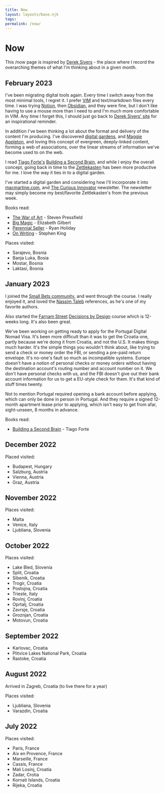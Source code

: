 ```yaml
---
title: Now
layout: layouts/base.njk
tags: 
permalink: /now/
---
```


# Now
This /now page is inspired by [Derek Sivers](https://nownownow.com/about) - the place where I record the overarching themes of what I'm thinking about in a given month.

## February 2023

I've been migrating digital tools again. Every time I switch away from the most minimal tools, I regret it. I prefer [VIM](https://www.vim.org) and text/markdown files every time. I was trying [Notion](https://notion.so), then [Obsidian](https://obsidian.md), and they were fine, but I don't like having to use a mouse more than I need to and I'm much more comfortable in VIM. Any time I forget this, I should just go back to [Derek Sivers' site](https://sive.rs/) for an inspirational reminder.

In addition I've been thinking a lot about the format and delivery of the content I'm producing. I've discovered [digital gardens](https://maggieappleton.com/garden-history), and [Maggie Appleton](https://maggieappleton.com/), and loving this concept of evergreen, deeply-linked content, forming a web of associations, over the linear streams of information we've become used to on the web.

I read [Tiago Forte's](https://maggieappleton.com/garden-history) [Building a Second Brain](https://www.buildingasecondbrain.com/), and while I enjoy the overall concept, going back in time to the [Zettlekasten](https://maggieappleton.com/garden-history) has been more productive for me. I love the way it ties in to a digital garden.

I've started a digital garden and considering how I'll incorporate it into [macmartine.com](https://www.macmartine.com), and [The Curious Innovator](/newsletter) newsletter. The newsletter may simply become my best/favorite Zettlekasten's from the previous week.

Books read:
* [The War of Art](https://amzn.to/3EIv5CG) - Steven Pressfield
* [Big Magic](https://amzn.to/3Y61eLg) - Elizabeth Gilbert
* [Perennial Seller](https://amzn.to/3IXklmr) - Ryan Holiday
* [On Writing](https://amzn.to/3EJDHsz) - Stephen King

Places visited:

* Sarajevo, Bosnia
* Banja Luka, Bosia
* Mostar, Bosnia
* Laktasi, Bosnia

## January 2023

I joined the [Small Bets community](https://dvassallo.gumroad.com/l/small-bets), and went through the course. I really enjoyed it, and loved the [Nassim Taleb](https://www.fooledbyrandomness.com/) references, as he's one of my favorite authors.

Also started the [Farnam Street](https://fs.blog) [Decisions by Design](https://fscourses.com/p/decision-by-design-sign-up-now) course which is 12-weeks long. It's also been great.

We've been working on getting ready to apply for the Portugal Digital Nomad Visa. It's been more difficult than it was to get the Croatia one, partly because we're doing it from Croatia, and not the U.S. It makes things much harder. It's the simple things you wouldn't think about, like trying to send a check or money order the FBI, or sending a pre-paid return envelope. It's no-one's fault so much as incompatible systems. Europe doesn't have a notion of personal checks or money orders without having the destination account's routing number and account number on it. We don't have personal checks with us, and the FBI doesn't give out their bank account information for us to get a EU-style check for them. It's that kind of stuff times twenty. 

Not to mention Portugal required opening a bank account before applying, which can only be done in person in Portugal. And they require a signed 12-month apartment lease prior to applying, which isn't easy to get from afar, sight-unseen, 8 months in advance.


Books read:
* [Building a Second Brain](https://amzn.to/3EFJqQm) - Tiago Forte

## December 2022

Placed visited:
* Budapest, Hungary
* Salzburg, Austria
* Vienna, Austria
* Graz, Austria

## November 2022

Places visited:
* Malta
* Venice, Italy
* Ljubliana, Slovenia

## October 2022

Places visited:
* Lake Bled, Slovenia
* Split, Croatia
* Sibenik, Croatia
* Trogir, Croatia
* Postojna, Croatia
* Trieste, Italy
* Rovinj, Croatia
* Oprtalj, Croatia
* Zavrsje, Croatia
* Groznjan, Croatia
* Motovun, Croatia

## September 2022

* Karlovac, Croatia
* Plitvice Lakes National Park, Croatia
* Rastoke, Croatia

## August 2022

Arrived in Zagreb, Croatia (to live there for a year)

Places visited:
* Ljubliana, Slovenia
* Varazdin, Croatia


## July 2022

Places visited:
* Paris, France
* Aix en Provence, France
* Marseille, France
* Cassis, France
* Mali Losinj, Croatia
* Zadar, Crotia
* Kornati Islands, Croatia
* Rijeka, Croatia





